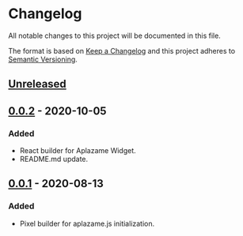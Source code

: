# Changelog

All notable changes to this project will be documented in this file.

The format is based on [Keep a Changelog](http://keepachangelog.com/en/1.0.0/)
and this project adheres to [Semantic Versioning](http://semver.org/spec/v2.0.0.html).

## [Unreleased]

## [0.0.2] - 2020-10-05
### Added
- React builder for Aplazame Widget.
- README.md update.

## [0.0.1] - 2020-08-13
### Added
- Pixel builder for aplazame.js initialization.

[Unreleased]: https://github.com/aplazame/vtex-widget-app/compare/v0.0.2...HEAD
[0.0.2]: https://github.com/aplazame/vtex-widget-app/compare/v0.0.1...v0.0.2
[0.0.1]: https://github.com/aplazame/vtex-widget-app/releases/tag/v0.0.1
